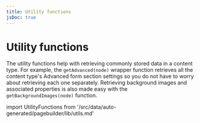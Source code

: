 ```yaml
---
title: Utility functions
jsDoc: true
---
```


# Utility functions

The utility functions help with retrieving commonly stored data in a content type. For example, the `getAdvanced(node)` wrapper function retrieves all the content type's Advanced form section settings so you do not have to worry about retrieving each one separately. Retrieving background images and associated properties is also made easy with the `getBackgroundImages(node)` function.

<!--
The reference doc content is generated automatically from the source code.
To update this section, update the doc blocks in the source code
-->

import UtilityFunctions from '/src/data/auto-generated/pagebuilder/lib/utils.md'

<UtilityFunctions />

